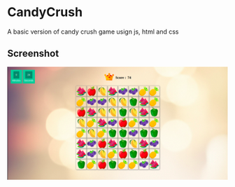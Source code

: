 # CandyCrush

A basic version of candy crush game usign js, html and css

## Screenshot
<img src="assets/images/ss.png"/> 

